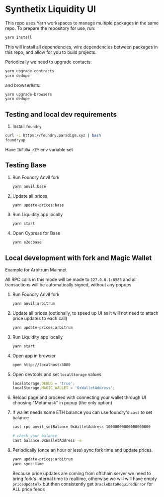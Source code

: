 # Synthetix Liquidity UI

This repo uses Yarn workspaces to manage multiple packages in the same repo. To prepare the repository for use, run:

```sh
yarn install
```

This will install all dependencies, wire dependencies between packages in this repo, and allow for you to build projects.

Periodically we need to upgrade contacts:

```sh
yarn upgrade-contracts
yarn dedupe
```

and browserlists:

```sh
yarn upgrade-browsers
yarn dedupe
```

## Testing and local dev requirements

1. Install `foundry`

```sh
curl -L https://foundry.paradigm.xyz | bash
foundryup
```

Have `INFURA_KEY` env variable set

## Testing Base

1.  Run Foundry Anvil fork

    ```sh
    yarn anvil:base
    ```

2.  Update all prices

    ```sh
    yarn update-prices:base
    ```

3.  Run Liquidity app locally

    ```sh
    yarn start
    ```

4.  Open Cypress for Base
    ```sh
    yarn e2e:base
    ```

## Local development with fork and Magic Wallet

Example for Arbitrum Mainnet

All RPC calls in this mode will be made to `127.0.0.1:8585`
and all transactions will be automatically signed, without any popups

1.  Run Foundry Anvil fork

    ```sh
    yarn anvil:arbitrum
    ```

2.  Update all prices (optionally, to speed up UI as it will not need to attach price updates to each call)

    ```sh
    yarn update-prices:arbitrum
    ```

3.  Run Liquidity app locally

    ```sh
    yarn start
    ```

4.  Open app in browser

    ```sh
    open http://localhost:3000
    ```

5.  Open devtools and set `localStorage` values

    ```js
    localStorage.DEBUG = 'true';
    localStorage.MAGIC_WALLET = '0xWalletAddress';
    ```

6.  Reload page and proceed with connecting your wallet through UI choosing "Metamask" in popup
    (the only option)

7.  If wallet needs some ETH balance you can use foundry's `cast` to set balance

    ```sh
    cast rpc anvil_setBalance 0xWalletAddress 10000000000000000000

    # check your balance
    cast balance 0xWalletAddress -e
    ```

8.  Periodically (once an hour or less) sync fork time and update prices.

    ```sh
    yarn update-prices:arbitrum
    yarn sync-time
    ```

    Because price updates are coming from offchain server we need to bring fork's internal time to realtime,
    otherwise we will will have empty `priceUpdateTx` but then consistently get `OracleDataRequiredError` for ALL price feeds
